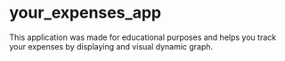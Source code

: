 # your_expenses_app
This application was made for educational purposes and helps you track your expenses by displaying and visual dynamic graph.
